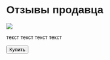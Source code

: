 <!DOCTYPE html>
<html lang="en">
<head>
    <meta charset="UTF-8">
    <meta name="viewport" content="width=device-width, initial-scale=1.0">
    <title>Отзывы</title>
    <style>
        body {
            font-family: 'Montserrat', sans-serif;
            font-weight: 200;
            color: var(--tg-theme-text-color);
            background: var(--tg-theme-bg-color);
        }
    </style>
</head>
<body>
    <script src="https://telegram.org/js/telegram-web-app.js"></script>
    <div id="main">
        <h1>Отзывы продавца</h1>
        <img src="https://i.imgur.com/Qnvhe3E.png">
        <p>текст текст текст текст</p>
        <button id="buy">Купить</button>
    </div>
</body>
</html>
